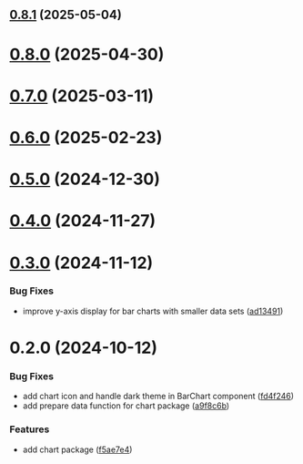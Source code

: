 ## [0.8.1](https://github.com/rango-exchange/rango-client/compare/charts@0.8.0...charts@0.8.1) (2025-05-04)



# [0.8.0](https://github.com/rango-exchange/rango-client/compare/charts@0.7.0...charts@0.8.0) (2025-04-30)



# [0.7.0](https://github.com/rango-exchange/rango-client/compare/charts@0.6.0...charts@0.7.0) (2025-03-11)



# [0.6.0](https://github.com/rango-exchange/rango-client/compare/charts@0.5.0...charts@0.6.0) (2025-02-23)



# [0.5.0](https://github.com/rango-exchange/rango-client/compare/charts@0.4.0...charts@0.5.0) (2024-12-30)



# [0.4.0](https://github.com/rango-exchange/rango-client/compare/charts@0.3.0...charts@0.4.0) (2024-11-27)



# [0.3.0](https://github.com/rango-exchange/rango-client/compare/charts@0.2.0...charts@0.3.0) (2024-11-12)


### Bug Fixes

* improve y-axis display for bar charts with smaller data sets ([ad13491](https://github.com/rango-exchange/rango-client/commit/ad1349157f38d172ae2028981881ae4276ddab8d))



# 0.2.0 (2024-10-12)


### Bug Fixes

* add chart icon and handle dark theme in BarChart component ([fd4f246](https://github.com/rango-exchange/rango-client/commit/fd4f24684e42deb1b47fb9a6584ac4f9a1519599))
* add prepare data function for chart package ([a9f8c6b](https://github.com/rango-exchange/rango-client/commit/a9f8c6b092ca5343756e220238c943dbc369a62b))


### Features

* add chart package ([f5ae7e4](https://github.com/rango-exchange/rango-client/commit/f5ae7e449ec1e385188ff904e9d59862fa8ef1d2))




